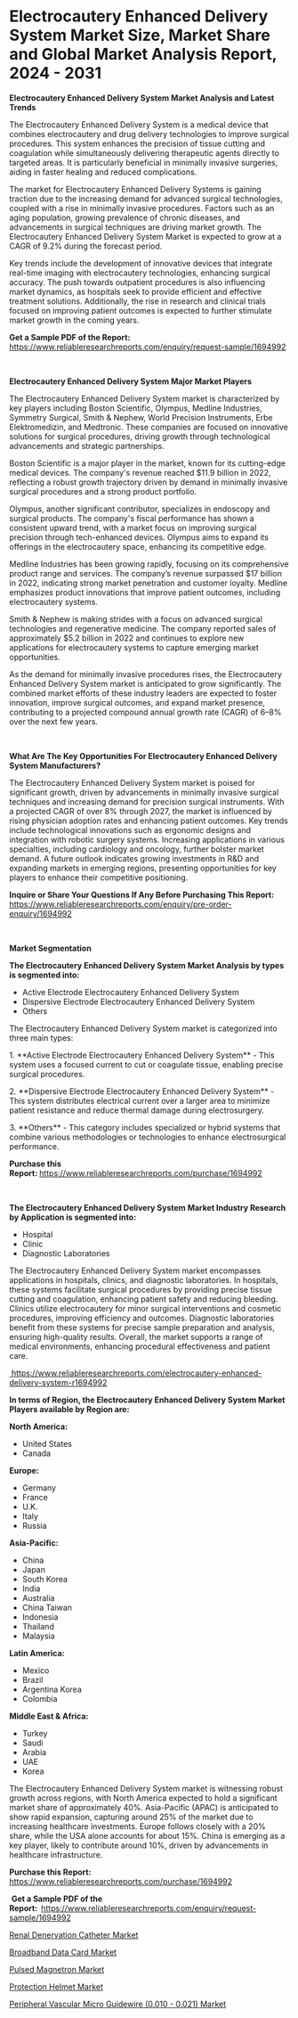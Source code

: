 <p><h1>Electrocautery Enhanced Delivery System Market Size, Market Share and Global Market Analysis Report, 2024 - 2031</h1></p><p><strong>Electrocautery Enhanced Delivery System Market Analysis and Latest Trends</strong></p>
<p><p>The Electrocautery Enhanced Delivery System is a medical device that combines electrocautery and drug delivery technologies to improve surgical procedures. This system enhances the precision of tissue cutting and coagulation while simultaneously delivering therapeutic agents directly to targeted areas. It is particularly beneficial in minimally invasive surgeries, aiding in faster healing and reduced complications.</p><p>The market for Electrocautery Enhanced Delivery Systems is gaining traction due to the increasing demand for advanced surgical technologies, coupled with a rise in minimally invasive procedures. Factors such as an aging population, growing prevalence of chronic diseases, and advancements in surgical techniques are driving market growth. The Electrocautery Enhanced Delivery System Market is expected to grow at a CAGR of 9.2% during the forecast period. </p><p>Key trends include the development of innovative devices that integrate real-time imaging with electrocautery technologies, enhancing surgical accuracy. The push towards outpatient procedures is also influencing market dynamics, as hospitals seek to provide efficient and effective treatment solutions. Additionally, the rise in research and clinical trials focused on improving patient outcomes is expected to further stimulate market growth in the coming years.</p></p>
<p><strong>Get a Sample PDF of the Report:&nbsp;</strong> <a href="https://www.reliableresearchreports.com/enquiry/request-sample/1694992?utm_campaign=83&utm_medium=2&utm_source=Github&utm_content=ia&utm_term=17122024&utm_id=electrocautery-enhanced-delivery-system">https://www.reliableresearchreports.com/enquiry/request-sample/1694992</a></p>
<p>&nbsp;</p>
<p><strong>Electrocautery Enhanced Delivery System Major Market Players</strong></p>
<p><p>The Electrocautery Enhanced Delivery System market is characterized by key players including Boston Scientific, Olympus, Medline Industries, Symmetry Surgical, Smith & Nephew, World Precision Instruments, Erbe Elektromedizin, and Medtronic. These companies are focused on innovative solutions for surgical procedures, driving growth through technological advancements and strategic partnerships.</p><p>Boston Scientific is a major player in the market, known for its cutting-edge medical devices. The company's revenue reached $11.9 billion in 2022, reflecting a robust growth trajectory driven by demand in minimally invasive surgical procedures and a strong product portfolio.</p><p>Olympus, another significant contributor, specializes in endoscopy and surgical products. The company's fiscal performance has shown a consistent upward trend, with a market focus on improving surgical precision through tech-enhanced devices. Olympus aims to expand its offerings in the electrocautery space, enhancing its competitive edge.</p><p>Medline Industries has been growing rapidly, focusing on its comprehensive product range and services. The company’s revenue surpassed $17 billion in 2022, indicating strong market penetration and customer loyalty. Medline emphasizes product innovations that improve patient outcomes, including electrocautery systems.</p><p>Smith & Nephew is making strides with a focus on advanced surgical technologies and regenerative medicine. The company reported sales of approximately $5.2 billion in 2022 and continues to explore new applications for electrocautery systems to capture emerging market opportunities.</p><p>As the demand for minimally invasive procedures rises, the Electrocautery Enhanced Delivery System market is anticipated to grow significantly. The combined market efforts of these industry leaders are expected to foster innovation, improve surgical outcomes, and expand market presence, contributing to a projected compound annual growth rate (CAGR) of 6–8% over the next few years.</p></p>
<p>&nbsp;</p>
<p><strong>What Are The Key Opportunities For Electrocautery Enhanced Delivery System Manufacturers?</strong></p>
<p><p>The Electrocautery Enhanced Delivery System market is poised for significant growth, driven by advancements in minimally invasive surgical techniques and increasing demand for precision surgical instruments. With a projected CAGR of over 8% through 2027, the market is influenced by rising physician adoption rates and enhancing patient outcomes. Key trends include technological innovations such as ergonomic designs and integration with robotic surgery systems. Increasing applications in various specialties, including cardiology and oncology, further bolster market demand. A future outlook indicates growing investments in R&D and expanding markets in emerging regions, presenting opportunities for key players to enhance their competitive positioning.</p></p>
<p><strong>Inquire or Share Your Questions If Any Before Purchasing This Report:</strong> <a href="https://www.reliableresearchreports.com/enquiry/pre-order-enquiry/1694992?utm_campaign=83&utm_medium=2&utm_source=Github&utm_content=ia&utm_term=17122024&utm_id=electrocautery-enhanced-delivery-system">https://www.reliableresearchreports.com/enquiry/pre-order-enquiry/1694992</a></p>
<p>&nbsp;</p>
<p><strong>Market Segmentation</strong></p>
<p><strong>The Electrocautery Enhanced Delivery System Market Analysis by types is segmented into:</strong></p>
<p><ul><li>Active Electrode Electrocautery Enhanced Delivery System</li><li>Dispersive Electrode Electrocautery Enhanced Delivery System</li><li>Others</li></ul></p>
<p><p>The Electrocautery Enhanced Delivery System market is categorized into three main types: </p><p>1. **Active Electrode Electrocautery Enhanced Delivery System** - This system uses a focused current to cut or coagulate tissue, enabling precise surgical procedures. </p><p>2. **Dispersive Electrode Electrocautery Enhanced Delivery System** - This system distributes electrical current over a larger area to minimize patient resistance and reduce thermal damage during electrosurgery. </p><p>3. **Others** - This category includes specialized or hybrid systems that combine various methodologies or technologies to enhance electrosurgical performance.</p></p>
<p><strong>Purchase this Report:&nbsp;</strong><a href="https://www.reliableresearchreports.com/purchase/1694992?utm_campaign=83&utm_medium=2&utm_source=Github&utm_content=ia&utm_term=17122024&utm_id=electrocautery-enhanced-delivery-system">https://www.reliableresearchreports.com/purchase/1694992</a></p>
<p>&nbsp;</p>
<p><strong>The Electrocautery Enhanced Delivery System Market Industry Research by Application is segmented into:</strong></p>
<p><ul><li>Hospital</li><li>Clinic</li><li>Diagnostic Laboratories</li></ul></p>
<p><p>The Electrocautery Enhanced Delivery System market encompasses applications in hospitals, clinics, and diagnostic laboratories. In hospitals, these systems facilitate surgical procedures by providing precise tissue cutting and coagulation, enhancing patient safety and reducing bleeding. Clinics utilize electrocautery for minor surgical interventions and cosmetic procedures, improving efficiency and outcomes. Diagnostic laboratories benefit from these systems for precise sample preparation and analysis, ensuring high-quality results. Overall, the market supports a range of medical environments, enhancing procedural effectiveness and patient care.</p></p>
<p><a href="https://www.reliableresearchreports.com/electrocautery-enhanced-delivery-system-r1694992?utm_campaign=83&utm_medium=2&utm_source=Github&utm_content=ia&utm_term=17122024&utm_id=electrocautery-enhanced-delivery-system">&nbsp;https://www.reliableresearchreports.com/electrocautery-enhanced-delivery-system-r1694992</a></p>
<p><strong>In terms of Region, the Electrocautery Enhanced Delivery System Market Players available by Region are:</strong></p>
<p>
    <p> <strong> North America: </strong>
        <ul>
            <li>United States</li>
            <li>Canada</li>
        </ul>
        </p> 
    <p> <strong> Europe: </strong>
        <ul>
            <li>Germany</li>
            <li>France</li>
            <li>U.K.</li>
            <li>Italy</li>
            <li>Russia</li>
        </ul>
        </p> 
    <p> <strong> Asia-Pacific: </strong>
        <ul>
            <li>China</li>
            <li>Japan</li>
            <li>South Korea</li>
            <li>India</li>
            <li>Australia</li>
            <li>China Taiwan</li>
            <li>Indonesia</li>
            <li>Thailand</li>
            <li>Malaysia</li>
        </ul>
        </p> 
    <p> <strong> Latin America: </strong>
        <ul>
            <li>Mexico</li>
            <li>Brazil</li>
            <li>Argentina Korea</li>
            <li>Colombia</li>
        </ul>
        </p> 
    <p> <strong> Middle East & Africa: </strong>
        <ul>
            <li>Turkey</li>
            <li>Saudi</li>
            <li>Arabia</li>
            <li>UAE</li>
            <li>Korea</li>
        </ul>
    </p>
    </p>
<p><p>The Electrocautery Enhanced Delivery System market is witnessing robust growth across regions, with North America expected to hold a significant market share of approximately 40%. Asia-Pacific (APAC) is anticipated to show rapid expansion, capturing around 25% of the market due to increasing healthcare investments. Europe follows closely with a 20% share, while the USA alone accounts for about 15%. China is emerging as a key player, likely to contribute around 10%, driven by advancements in healthcare infrastructure.</p></p>
<p><strong>Purchase this Report: </strong><a href="https://www.reliableresearchreports.com/purchase/1694992?utm_campaign=83&utm_medium=2&utm_source=Github&utm_content=ia&utm_term=17122024&utm_id=electrocautery-enhanced-delivery-system">https://www.reliableresearchreports.com/purchase/1694992</a></p>
<p>&nbsp;<strong>Get a Sample PDF of the Report:&nbsp;&nbsp;</strong><a href="https://www.reliableresearchreports.com/enquiry/request-sample/1694992?utm_campaign=83&utm_medium=2&utm_source=Github&utm_content=ia&utm_term=17122024&utm_id=electrocautery-enhanced-delivery-system">https://www.reliableresearchreports.com/enquiry/request-sample/1694992</a></p>
<p><strong></strong></p>
<p><p><a href="https://github.com/AshikRahman991/Market-Research-Report-List-1/blob/main/renal-denervation-catheter-market.md?utm_campaign=83&utm_medium=2&utm_source=Github&utm_content=ia&utm_term=17122024&utm_id=electrocautery-enhanced-delivery-system">Renal Denervation Catheter Market</a></p><p><a href="https://www.linkedin.com/pulse/broadband-data-card-market-size-expected-grow-126-cagr-ybzae?utm_campaign=83&utm_medium=2&utm_source=Github&utm_content=ia&utm_term=17122024&utm_id=electrocautery-enhanced-delivery-system">Broadband Data Card Market</a></p><p><a href="https://www.linkedin.com/pulse/growth-global-pulsed-magnetron-market-ananticipated73-p7ofe?utm_campaign=83&utm_medium=2&utm_source=Github&utm_content=ia&utm_term=17122024&utm_id=electrocautery-enhanced-delivery-system">Pulsed Magnetron Market</a></p><p><a href="https://www.linkedin.com/pulse/industry-breakdown-protection-helmet-market-size-growth-projections-g4yde?utm_campaign=83&utm_medium=2&utm_source=Github&utm_content=ia&utm_term=17122024&utm_id=electrocautery-enhanced-delivery-system">Protection Helmet Market</a></p><p><a href="https://github.com/HobertDavis43/Market-Research-Report-List-1/blob/main/peripheral-vascular-micro-guidewire-0010-0021-market.md?utm_campaign=83&utm_medium=2&utm_source=Github&utm_content=ia&utm_term=17122024&utm_id=electrocautery-enhanced-delivery-system">Peripheral Vascular Micro Guidewire (0.010 - 0.021) Market</a></p></p>